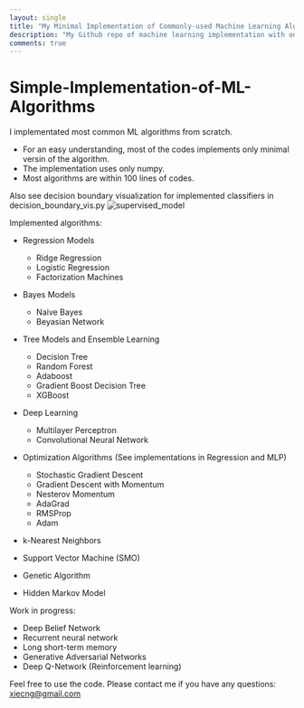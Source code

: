 ```yaml
---
layout: single
title: "My Minimal Implementation of Commonly-used Machine Learning Algorithms using Only Numpy"
description: "My Github repo of machine learning implementation with only numpy"
comments: true
---
```

# Simple-Implementation-of-ML-Algorithms
I implementated most common ML algorithms from scratch.
- For an easy understanding, most of the codes implements only minimal versin of the algorithm.
- The implementation uses only numpy.
- Most algorithms are within 100 lines of codes.

Also see decision boundary visualization for implemented classifiers in decision_boundary_vis.py
![supervised_model](https://raw.githubusercontent.com/xiecong/Simple-Implementation-of-ML-Algorithms/master/supervised_model.png)

Implemented algorithms:

* Regression Models
    * Ridge Regression
    * Logistic Regression
    * Factorization Machines

* Bayes Models
    * Naive Bayes
    * Beyasian Network

* Tree Models and Ensemble Learning
    * Decision Tree
    * Random Forest
    * Adaboost
    * Gradient Boost Decision Tree
    * XGBoost

* Deep Learning
    * Multilayer Perceptron
    * Convolutional Neural Network

* Optimization Algorithms (See implementations in Regression and MLP)
	* Stochastic Gradient Descent
	* Gradient Descent with Momentum
	* Nesterov Momentum
	* AdaGrad
	* RMSProp
	* Adam

* k-Nearest Neighbors

* Support Vector Machine (SMO)

* Genetic Algorithm

* Hidden Markov Model

Work in progress:
* Deep Belief Network
* Recurrent neural network
* Long short-term memory
* Generative Adversarial Networks
* Deep Q-Network (Reinforcement learning)

Feel free to use the code. Please contact me if you have any questions: xiecng@gmail.com
